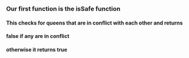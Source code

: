 ### Our first function is the **isSafe** function
#### This checks for queens that are in conflict with each other and returns 
#### **false** if any are in conflict
#### otherwise it returns **true**
